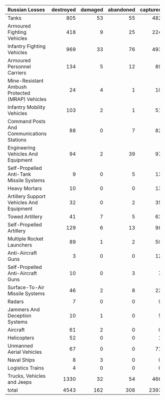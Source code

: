 | Russian Losses                                   |   destroyed |   damaged |   abandoned |   captured |   total |
|:-------------------------------------------------|------------:|----------:|------------:|-----------:|--------:|
| Tanks                                            |         805 |        53 |          55 |        482 |    1395 |
| Armoured Fighting Vehicles                       |         418 |         9 |          25 |        224 |     676 |
| Infantry Fighting Vehicles                       |         969 |        33 |          76 |        493 |    1571 |
| Armoured Personnel Carriers                      |         134 |         5 |          12 |         89 |     240 |
| Mine-Resistant Ambush Protected  (MRAP) Vehicles |          24 |         4 |           1 |         10 |      39 |
| Infantry Mobility Vehicles                       |         103 |         2 |           1 |         51 |     157 |
| Command Posts And Communications Stations        |          88 |         0 |           7 |         82 |     177 |
| Engineering Vehicles And Equipment               |          94 |         2 |          39 |         97 |     232 |
| Self-Propelled Anti-Tank Missile Systems         |           9 |         0 |           5 |         13 |      27 |
| Heavy Mortars                                    |          10 |         0 |           0 |         13 |      23 |
| Artillery Support Vehicles And Equipment         |          32 |         0 |           2 |         35 |      69 |
| Towed Artillery                                  |          41 |         7 |           5 |         63 |     116 |
| Self-Propelled Artillery                         |         129 |         6 |          13 |         98 |     246 |
| Multiple Rocket Launchers                        |          89 |         1 |           2 |         50 |     142 |
| Anti-Aircraft Guns                               |           3 |         0 |           0 |         12 |      15 |
| Self-Propelled Anti-Aircraft Guns                |          10 |         0 |           3 |          7 |      20 |
| Surface-To-Air Missile Systems                   |          46 |         2 |           8 |         22 |      78 |
| Radars                                           |           7 |         0 |           0 |          9 |      16 |
| Jammers And Deception Systems                    |          10 |         1 |           0 |          5 |      16 |
| Aircraft                                         |          61 |         2 |           0 |          0 |      63 |
| Helicopters                                      |          52 |         0 |           0 |          1 |      53 |
| Unmanned Aerial Vehicles                         |          67 |         0 |           0 |         71 |     138 |
| Naval Ships                                      |           8 |         3 |           0 |          0 |      11 |
| Logistics Trains                                 |           4 |         0 |           0 |          0 |       4 |
| Trucks, Vehicles and Jeeps                       |        1330 |        32 |          54 |        466 |    1882 |
| total                                            |        4543 |       162 |         308 |       2393 |    7406 |